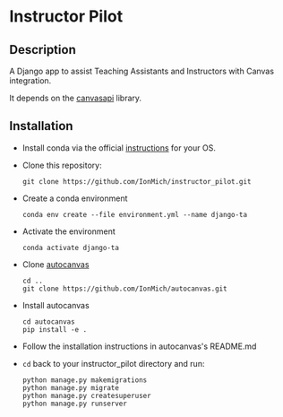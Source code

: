 # Instructor Pilot

## Description
 
A Django app to assist Teaching Assistants and Instructors with Canvas integration.
 
It depends on the [canvasapi](https://github.com/ucfopen/canvasapi) library.
 
## Installation
 
- Install conda via the official [instructions](https://docs.anaconda.com/anaconda/install/windows/) for your OS.
- Clone this repository:
 
   ```shell
   git clone https://github.com/IonMich/instructor_pilot.git
   ```
 
- Create a conda environment
 
   ```shell
   conda env create --file environment.yml --name django-ta
   ```
 
- Activate the environment
 
   ```shell
   conda activate django-ta
   ```
 
- Clone [autocanvas](https://github.com/IonMich/autocanvas)
 
   ```shell
   cd ..
   git clone https://github.com/IonMich/autocanvas.git
   ```
- Install autocanvas
 
   ```shell
   cd autocanvas
   pip install -e .
   ```
 
- Follow the installation instructions in autocanvas's README.md
 
- `cd` back to your instructor_pilot directory and run:
 
   ```shell
   python manage.py makemigrations
   python manage.py migrate
   python manage.py createsuperuser
   python manage.py runserver
   ```
